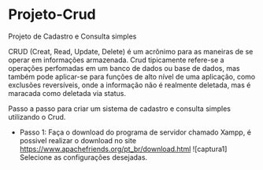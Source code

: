 # Projeto-Crud
Projeto de Cadastro e Consulta simples 

CRUD (Creat, Read, Update, Delete) é um acrônimo para as maneiras de se operar em informações armazenada. Crud tipicamente refere-se a operações perfomadas em um banco de dados ou base de dados, mas também pode aplicar-se para funções de alto nível de uma aplicação, como exclusões reversíveis, onde a informação não é realmente deletada, mas é maracada como deletada via status.

Passo a passo para criar um sistema de cadastro e consulta simples utilizando o Crud.

* Passo 1:
Faça o download do programa de servidor chamado Xampp, é possivel realizar o download no site <https://www.apachefriends.org/pt_br/download.html>
![captura1]
Selecione as configurações desejadas.